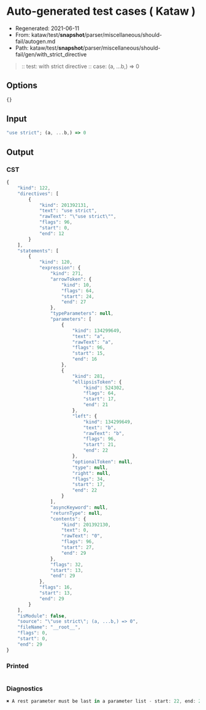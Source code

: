 # Auto-generated test cases ( Kataw )
- Regenerated: 2021-06-11
- From: kataw/test/__snapshot__/parser/miscellaneous/should-fail/autogen.md
- Path: kataw/test/__snapshot__/parser/miscellaneous/should-fail/gen/with_strict_directive
> :: test: with strict directive
> :: case: (a, ...b,) => 0
## Options

`````js
{}
`````
## Input

`````js
"use strict"; (a, ...b,) => 0
`````
## Output

### CST

```javascript
{
    "kind": 122,
    "directives": [
        {
            "kind": 201392131,
            "text": "use strict",
            "rawText": "\"use strict\"",
            "flags": 96,
            "start": 0,
            "end": 12
        }
    ],
    "statements": [
        {
            "kind": 120,
            "expression": {
                "kind": 271,
                "arrowToken": {
                    "kind": 10,
                    "flags": 64,
                    "start": 24,
                    "end": 27
                },
                "typeParameters": null,
                "parameters": [
                    {
                        "kind": 134299649,
                        "text": "a",
                        "rawText": "a",
                        "flags": 96,
                        "start": 15,
                        "end": 16
                    },
                    {
                        "kind": 281,
                        "ellipsisToken": {
                            "kind": 524302,
                            "flags": 64,
                            "start": 17,
                            "end": 21
                        },
                        "left": {
                            "kind": 134299649,
                            "text": "b",
                            "rawText": "b",
                            "flags": 96,
                            "start": 21,
                            "end": 22
                        },
                        "optionalToken": null,
                        "type": null,
                        "right": null,
                        "flags": 34,
                        "start": 17,
                        "end": 22
                    }
                ],
                "asyncKeyword": null,
                "returnType": null,
                "contents": {
                    "kind": 201392130,
                    "text": 0,
                    "rawText": "0",
                    "flags": 96,
                    "start": 27,
                    "end": 29
                },
                "flags": 32,
                "start": 13,
                "end": 29
            },
            "flags": 16,
            "start": 13,
            "end": 29
        }
    ],
    "isModule": false,
    "source": "\"use strict\"; (a, ...b,) => 0",
    "fileName": "__root__",
    "flags": 0,
    "start": 0,
    "end": 29
}
```

### Printed

```javascript

```

### Diagnostics

```javascript
✖ A rest parameter must be last in a parameter list - start: 22, end: 23

```

